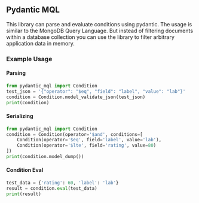 ## Pydantic MQL

This library can parse and evaluate conditions using pydantic. The usage is similar to the MongoDB Query Language.
But instead of filtering documents within a database collection you can use the library to filter arbitrary application
data in memory.

### Example Usage

#### Parsing
```python
from pydantic_mql import Condition
test_json = '{"operator": "$eq", "field": "label", "value": "lab"}'
condition = Condition.model_validate_json(test_json)
print(condition)
```

#### Serializing
```python
from pydantic_mql import Condition
condition = Condition(operator='$and', conditions=[
    Condition(operator='$eq', field='label', value='lab'),
    Condition(operator='$lte', field='rating', value=80)
])
print(condition.model_dump())
```

#### Condition Eval
```python
test_data = {'rating': 60, 'label': 'lab'}
result = condition.eval(test_data)
print(result)
```
